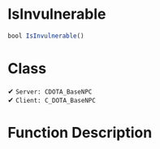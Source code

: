 # IsInvulnerable
```js	
bool IsInvulnerable()
```
# Class
✔ `Server: CDOTA_BaseNPC`  
✔ `Client: C_DOTA_BaseNPC`  

# Function Description

